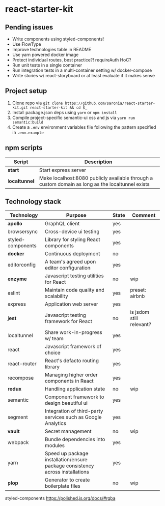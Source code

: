# react-starter-kit

## Pending issues

* Write components using styled-components!
* Use FlowType
* Improve technologies table in README
* Use yarn powered docker image
* Protect individual routes, best practice?! requireAuth HoC?
* Run unit tests in a single container
* Run integration tests in a multi-container setting w/ docker-compose
* Write stories w/ react-storyboard or at least evaluate if it makes sense


## Project setup

1. Clone repo via `git clone https://github.com/saronia/react-starter-kit.git react-starter-kit && cd $_`
2. Install package.json deps using `yarn` or `npm install`
3. Compile project-specific semantic-ui css and js via `yarn run semantic:build` 
4. Create a `.env` environment variables file following the pattern specified in `.env.example`

## npm scripts

| Script | Description |
|--------|-------------|
| **start** | Start express server |
| **localtunnel** | Make localhost:8080 publicly available through a custom domain as long as the localtunnel exists |

## Technology stack

| Technology | Purpose | State | Comment |
|------------|---------|-------|---------|
| **apollo** | GraphQL client | yes |  |
| browsersync | Cross-device ui testing | yes |  |
| styled-components | Library for styling React components | yes | |
| **docker** | Continuous deployment | no |  |
| editorconfig | A team's agreed upon editor configuration | yes |   |
| **enzyme** | Javascript testing utilities for React | no | wip |
| eslint | Maintain code quality and scalability | yes | preset: airbnb |
| express | Application web server | yes |   |
| **jest** | Javascript testing framework for React | no | is jsdom still relevant? |
| localtunnel | Share work-in-progress w/ team | yes | |
| react | Javascript framework of choice | yes | |
| react-router | React's defacto routing library | yes | |
| recompose | Managing higher order components in React | yes | |
| **redux** | Handling application state | no | wip |
| semantic | Component framework to design beautiful ui | yes |  |
| segment | Integration of third-party services such as Google Analytics | yes |  |
| **vault** | Secret management | no | wip |
| webpack | Bundle dependencies into modules | yes | |
| yarn | Speed up package installation/ensure package consistency across installations | yes |   |
| **plop** | Generator to create boilerplate files | no | wip |


styled-components
https://polished.js.org/docs/#rgba
